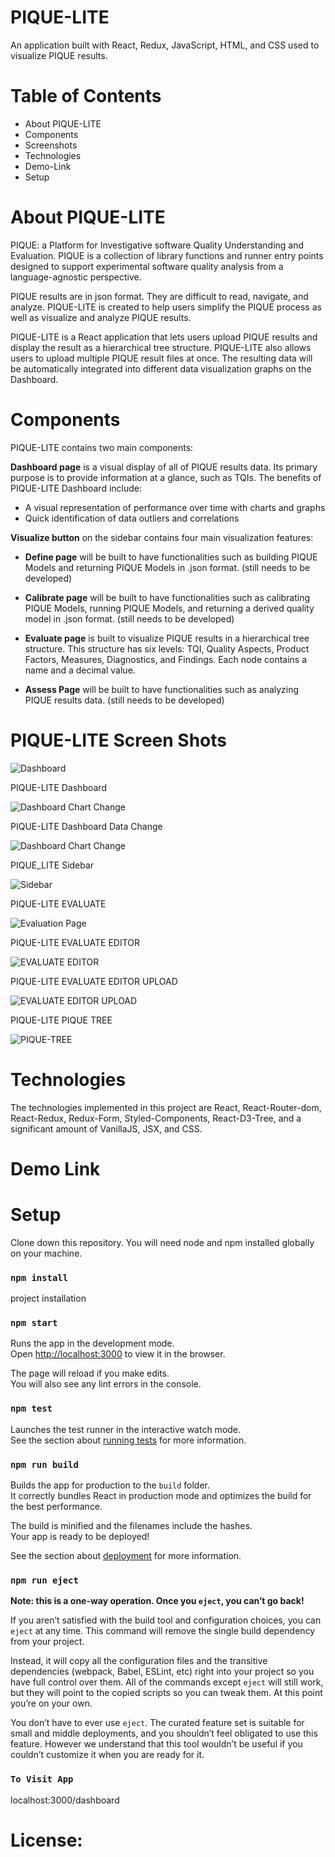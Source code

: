 # PIQUE-LITE

An application built with React, Redux, JavaScript, HTML, and CSS used to visualize PIQUE results.

# Table of Contents
* About PIQUE-LITE
* Components
* Screenshots
* Technologies
* Demo-Link
* Setup


# About PIQUE-LITE

PIQUE: a Platform for Investigative software Quality Understanding and Evaluation. PIQUE is a collection of library functions and runner entry points designed to support experimental software quality analysis from a language-agnostic perspective. 

PIQUE results are in json format. They are difficult to read, navigate, and analyze. PIQUE-LITE is created to help users simplify the PIQUE process as well as visualize and analyze PIQUE results. 

PIQUE-LITE is a React application that lets users upload PIQUE results and display the result as a hierarchical tree structure. PIQUE-LITE also allows users to upload multiple PIQUE result files at once. The resulting data will be automatically integrated into different data visualization graphs on the Dashboard. 

# Components

PIQUE-LITE contains two main components:

**Dashboard page** is a visual display of all of PIQUE results data. Its primary purpose is to provide information at a glance, such as TQIs. The benefits of PIQUE-LITE Dashboard include:

* A visual representation of performance over time with charts and graphs
* Quick identification of data outliers and correlations

**Visualize button** on the sidebar contains four main visualization features:

* **Define page** will be built to have functionalities such as building PIQUE Models and returning PIQUE Models in .json format. (still needs to be developed)

* **Calibrate page** will be built to have functionalities such as calibrating PIQUE Models, running PIQUE Models, and returning a derived quality model in .json format. (still needs to be developed)

* **Evaluate page** is built to visualize PIQUE results in a hierarchical tree structure. This structure has six levels: TQI, Quality Aspects, Product Factors, Measures, Diagnostics, and Findings. Each node contains a name and a decimal value.

* **Assess Page** will be built to have functionalities such as analyzing PIQUE results data. (still needs to be developed)


# PIQUE-LITE Screen Shots

![Dashboard](https://github.com/MSUSEL/Pique-Lite/blob/xuying_dev/public/images/Dashboard2.png)

PIQUE-LITE Dashboard

![Dashboard Chart Change](https://github.com/MSUSEL/Pique-Lite/blob/xuying_dev/public/images/Dashboard3.png)

PIQUE-LITE Dashboard Data Change

![Dashboard Chart Change](https://github.com/MSUSEL/Pique-Lite/blob/xuying_dev/public/images/Dashboard4.png)

PIQUE_LITE Sidebar

![Sidebar](https://github.com/MSUSEL/Pique-Lite/blob/xuying_dev/public/images/Sidebar.png)

PIQUE-LITE EVALUATE

![Evaluation Page](https://github.com/MSUSEL/Pique-Lite/blob/xuying_dev/public/images/evaluate.png)

PIQUE-LITE EVALUATE EDITOR

![EVALUATE EDITOR](https://github.com/MSUSEL/Pique-Lite/blob/xuying_dev/public/images/EditorBarFullView.png)

PIQUE-LITE EVALUATE EDITOR UPLOAD

![EVALUATE EDITOR UPLOAD](https://github.com/MSUSEL/Pique-Lite/blob/xuying_dev/public/images/Screen%20Shot%202021-12-17%20at%202.18.10%20PM.png)

PIQUE-LITE PIQUE TREE

![PIQUE-TREE](https://github.com/MSUSEL/Pique-Lite/blob/xuying_dev/public/images/PiqueTree.png)

# Technologies

The technologies implemented in this project are React, React-Router-dom, React-Redux, Redux-Form, Styled-Components, React-D3-Tree, and a significant amount of VanillaJS, JSX, and CSS.

# Demo Link

# Setup

Clone down this repository. You will need node and npm installed globally on your machine.

### `npm install`

project installation

### `npm start`

Runs the app in the development mode.\
Open [http://localhost:3000](http://localhost:3000) to view it in the browser.

The page will reload if you make edits.\
You will also see any lint errors in the console.

### `npm test`

Launches the test runner in the interactive watch mode.\
See the section about [running tests](https://facebook.github.io/create-react-app/docs/running-tests) for more information.

### `npm run build`

Builds the app for production to the `build` folder.\
It correctly bundles React in production mode and optimizes the build for the best performance.

The build is minified and the filenames include the hashes.\
Your app is ready to be deployed!

See the section about [deployment](https://facebook.github.io/create-react-app/docs/deployment) for more information.

### `npm run eject`

**Note: this is a one-way operation. Once you `eject`, you can’t go back!**

If you aren’t satisfied with the build tool and configuration choices, you can `eject` at any time. This command will remove the single build dependency from your project.

Instead, it will copy all the configuration files and the transitive dependencies (webpack, Babel, ESLint, etc) right into your project so you have full control over them. All of the commands except `eject` will still work, but they will point to the copied scripts so you can tweak them. At this point you’re on your own.

You don’t have to ever use `eject`. The curated feature set is suitable for small and middle deployments, and you shouldn’t feel obligated to use this feature. However we understand that this tool wouldn’t be useful if you couldn’t customize it when you are ready for it.

### `To Visit App`

localhost:3000/dashboard

# License: 

